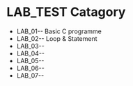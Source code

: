 # LAB_TEST Catagory

* LAB_01-- Basic C programme
* LAB_02-- Loop & Statement
* LAB_03-- 
* LAB_04-- 
* LAB_05-- 
* LAB_06-- 
* LAB_07-- 
